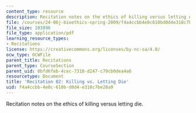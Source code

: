 ```yaml
---
content_type: resource
description: Recitation notes on the ethics of killing versus letting die.
file: /courses/24-06j-bioethics-spring-2009/f4a4ccbb4e0c610bd0d4e318c7be28a9_MIT24_06Js09_rec02.pdf
file_size: 103896
file_type: application/pdf
learning_resource_types:
- Recitations
license: https://creativecommons.org/licenses/by-nc-sa/4.0/
ocw_type: OCWFile
parent_title: Recitations
parent_type: CourseSection
parent_uid: 0bfd6feb-4cec-7318-d247-c79cb0dea4a6
resourcetype: Document
title: 'Recitation 02: Killing vs. Letting Die'
uid: f4a4ccbb-4e0c-610b-d0d4-e318c7be28a9
---
```

Recitation notes on the ethics of killing versus letting die.
